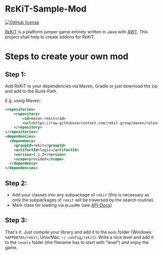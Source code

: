 # R&#949;​KiT-Sample-Mod

[![GitHub license](https://img.shields.io/badge/license-GPLv3-blue.svg?style=square)](https://github.com/rekit-group/rekit-sample-mod/blob/master/LICENSE.md)

[R&#949;​KiT](https://github.com/rekit-group/rekit-game) is a platform jumper game entirely written in Java with [AWT](https://docs.oracle.com/javase/8/docs/api/java/awt/package-summary.html).
This project shall help to create addons for R&#949;KiT.

# Steps to create your own mod
## Step 1:
Add R&#949;KiT to your dependencies via Maven, Gradle or just download the zip and add to the Build-Path.

E.g. using Maven:

```xml
<repositories>
	<repository>
		<id>maven-rekit</id>
		<url>https://raw.githubusercontent.com/rekit-group/maven/releases</url>
	</repository>
</repositories>
<dependencies>
  <dependency>
    <groupId>rekit</groupId>
    <artifactId>logic</artifactId>
    <version>1.1.2</version>
    <scope>provided</scope>
  </dependency>
</dependencies>
```

## Step 2:
* Add your classes into any subpackage of `rekit` (this is necessary as only the subpackages of `rekit` will be traversed by the search routine).
* Mark class for loading via `@LoadMe` (see [API-Docs](https://rekit-group.github.io/rekit-game/))

## Step 3:
That's it. Just compile your library and add it to the `mods` folder (Windows: `%APPDATA%/rekit`, Unix/Mac: `~/.config/rekit`). Write a nice level and add it to the `levels` folder (the filename has to start with "level") and enjoy the game.
